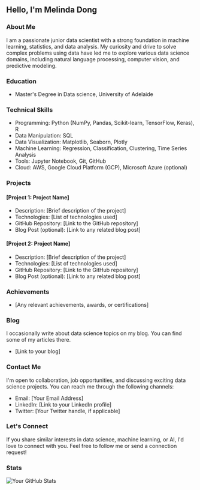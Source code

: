## Hello, I'm Melinda Dong 

### About Me

I am a passionate junior data scientist with a strong foundation in machine learning, statistics, and data analysis. My curiosity and drive to solve complex problems using data have led me to explore various data science domains, including natural language processing, computer vision, and predictive modeling.

### Education

- Master's Degree in Data science, University of Adelaide

### Technical Skills

- Programming: Python (NumPy, Pandas, Scikit-learn, TensorFlow, Keras), R
- Data Manipulation: SQL
- Data Visualization: Matplotlib, Seaborn, Plotly
- Machine Learning: Regression, Classification, Clustering, Time Series Analysis
- Tools: Jupyter Notebook, Git, GitHub
- Cloud: AWS, Google Cloud Platform (GCP), Microsoft Azure (optional)

### Projects

#### [Project 1: Project Name]

- Description: [Brief description of the project]
- Technologies: [List of technologies used]
- GitHub Repository: [Link to the GitHub repository]
- Blog Post (optional): [Link to any related blog post]

#### [Project 2: Project Name]

- Description: [Brief description of the project]
- Technologies: [List of technologies used]
- GitHub Repository: [Link to the GitHub repository]
- Blog Post (optional): [Link to any related blog post]

### Achievements

- [Any relevant achievements, awards, or certifications]

### Blog

I occasionally write about data science topics on my blog. You can find some of my articles there.

- [Link to your blog]

### Contact Me

I'm open to collaboration, job opportunities, and discussing exciting data science projects. You can reach me through the following channels:

- Email: [Your Email Address]
- LinkedIn: [Link to your LinkedIn profile]
- Twitter: [Your Twitter handle, if applicable]

### Let's Connect

If you share similar interests in data science, machine learning, or AI, I'd love to connect with you. Feel free to follow me or send a connection request!

### Stats

![Your GitHub Stats](https://github-readme-stats.vercel.app/api?username=[YourGitHubUsername]&show_icons=true)


